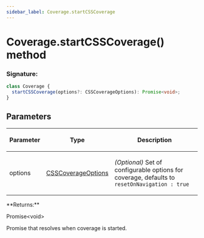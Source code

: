 ```yaml
---
sidebar_label: Coverage.startCSSCoverage
---
```


# Coverage.startCSSCoverage() method

### Signature:

```typescript
class Coverage {
  startCSSCoverage(options?: CSSCoverageOptions): Promise<void>;
}
```

## Parameters

<table><thead><tr><th>

Parameter

</th><th>

Type

</th><th>

Description

</th></tr></thead>
<tbody><tr><td>

options

</td><td>

[CSSCoverageOptions](./puppeteer.csscoverageoptions.md)

</td><td>

_(Optional)_ Set of configurable options for coverage, defaults to `resetOnNavigation : true`

</td></tr>
</tbody></table>
**Returns:**

Promise&lt;void&gt;

Promise that resolves when coverage is started.
